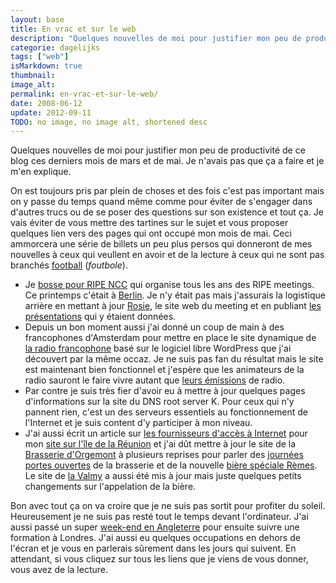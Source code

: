```yaml
---
layout: base
title: En vrac et sur le web
description: "Quelques nouvelles de moi pour justifier mon peu de productivité de ce blog ces derniers mois de mars et de mai. Je n'avais pas que ça a faire et je m'en expl"
categorie: dagelijks
tags: ["web"]
isMarkdown: true
thumbnail: 
image_alt: 
permalink: en-vrac-et-sur-le-web/
date: 2008-06-12
update: 2012-09-11
TODO: no image, no image alt, shortened desc
---
```


Quelques nouvelles de moi pour justifier mon peu de productivité de ce blog ces derniers mois de mars et de mai. Je n'avais pas que ça a faire et je m'en explique.

On est toujours pris par plein de choses et des fois c'est pas important mais on y passe du temps quand même comme pour éviter de s'engager dans d'autres trucs ou de se poser des questions sur son existence et tout ça. Je vais éviter de vous mettre des tartines sur le sujet et vous proposer quelques lien vers des pages qui ont occupé mon mois de mai. Ceci ammorcera une série de billets un peu plus persos qui donneront de mes nouvelles à ceux qui veullent en avoir et de la lecture à ceux qui ne sont pas branchés [football](/?q=football) (*foutbole*).

* Je [bosse pour RIPE NCC](/mon-nouveau-boulot-3) qui organise tous les ans des RIPE meetings. Ce printemps c'était à [Berlin](http://www.ripe.net/ripe/meetings/ripe-56/). Je n'y était pas mais j'assurais la logistique arrière en mettant à jour [Rosie](http://rosie.ripe.net/), le site web du meeting et en publiant [les présentations](http://www.ripe.net/ripe/meetings/ripe-56/presentations/index.html) qui y étaient données.
* Depuis un bon moment aussi j'ai donné un coup de main à des francophones d'Amsterdam pour mettre en place le site dynamique de [la radio francophone](http://radiofrancophone.nl/) basé sur le logiciel libre WordPress que j'ai découvert par la même occaz. Je ne suis pas fan du résultat mais le site est maintenant bien fonctionnel et j'espère que les animateurs de la radio sauront le faire vivre autant que [leurs émissions](http://radiofrancophone.nl/?page_id=9) de radio.
* Par contre je suis très fier d'avoir eu à mettre à jour quelques pages d'informations sur la site du DNS root server K. Pour ceux qui n'y pannent rien, c'est un des serveurs essentiels au fonctionnement de l'Internet et je suis content d'y participer à mon niveau.
* J'ai aussi écrit un article sur [les fournisseurs d'accès à Internet](http://reunionweb.org/articles/2008/04/L-internet-haut-debit-a-la-Reunion) pour mon [site sur l'île de la Réunion](http://reunionweb.org/) et j'ai dût mettre à jour le site de la [Brasserie d'Orgemont](http://www.orgemont.com/) à plusieurs reprises pour parler des [journées portes ouvertes](http://www.orgemont.com/evenements/index.php/2008/05/25/74-photos-des-3-jours-de-la-brasserie-2008style=) de la brasserie et de la nouvelle [bière spéciale Rèmes](http://www.orgemont.com/speciale-remes.php). Le site de [la Valmy](http://www.biere-valmy.fr/) a aussi été mis à jour mais juste quelques petits changements sur l'appelation de la bière.

Bon avec tout ça on va croire que je ne suis pas sortit pour profiter du soleil. Heureusement je ne suis pas resté tout le temps devant l'ordinateur. J'ai aussi passé un super [week-end en Angleterre](http://sophie.fodil.co.uk/fruit/?image=img_8244-Hathersage.jpg) pour ensuite suivre une formation à Londres. J'ai aussi eu quelques occupations en dehors de l'écran et je vous en parlerais sûrement dans les jours qui suivent. En attendant, si vous cliquez sur tous les liens que je viens de vous donner, vous avez de la lecture.
